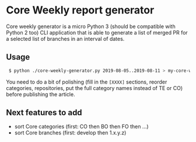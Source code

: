 # Core Weekly report generator

Core weekly generator is a micro Python 3 (should be compatible with Python 2 too) CLI application that is able to generate a list of merged PR
for a selected list of branches in an interval of dates.
 
## Usage
 
```bash
 $ python ./core-weekly-generator.py 2019-08-05..2019-08-11 > my-core-weekly.md
 ```

 You need to do a bit of polishing (fill in the `[XXXX]` sections, reorder categories, repositories, put the full category names instead of TE or CO) before publishing the article.

 ## Next features to add

- sort Core categories (first: CO then BO then FO then ...)
- sort Core branches (first: develop then 1.x.y.z)